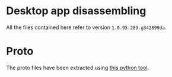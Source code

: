 # Desktop app disassembling

All the files contained here refer to version `1.0.95.289.g342899da`.

# Proto

The proto files have been extracted using [this python tool](https://github.com/HearthSim/proto-extractor).
